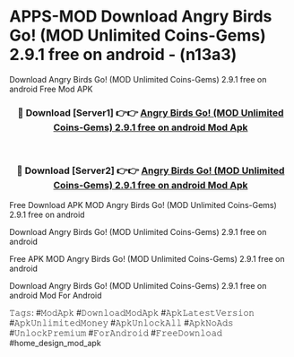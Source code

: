 # APPS-MOD Download Angry Birds Go! (MOD Unlimited Coins-Gems) 2.9.1 free on android - (n13a3)
Download Angry Birds Go! (MOD Unlimited Coins-Gems) 2.9.1 free on android Free Mod APK

<div align="center">
<h3>🔴 Download [Server1] 👉👉 <a href="https://apk-comot.site?title=Angry_Birds_Go!_(MOD_Unlimited_Coins-Gems)_2.9.1_free_on_android">Angry Birds Go! (MOD Unlimited Coins-Gems) 2.9.1 free on android Mod Apk</a></h3><br>

<h3>🔴 Download [Server2] 👉👉 <a href="https://apk-comot.site?title=Angry_Birds_Go!_(MOD_Unlimited_Coins-Gems)_2.9.1_free_on_android">Angry Birds Go! (MOD Unlimited Coins-Gems) 2.9.1 free on android Mod Apk</a></h3>
</div>


Free Download APK MOD Angry Birds Go! (MOD Unlimited Coins-Gems) 2.9.1 free on android

Download Angry Birds Go! (MOD Unlimited Coins-Gems) 2.9.1 free on android 

Free APK MOD Angry Birds Go! (MOD Unlimited Coins-Gems) 2.9.1 free on android 

Download Angry Birds Go! (MOD Unlimited Coins-Gems) 2.9.1 free on android Mod For Android

𝚃𝚊𝚐𝚜: #𝙼𝚘𝚍𝙰𝚙𝚔 #𝙳𝚘𝚠𝚗𝚕𝚘𝚊𝚍𝙼𝚘𝚍𝙰𝚙𝚔 #𝙰𝚙𝚔𝙻𝚊𝚝𝚎𝚜𝚝𝚅𝚎𝚛𝚜𝚒𝚘𝚗 #𝙰𝚙𝚔𝚄𝚗𝚕𝚒𝚖𝚒𝚝𝚎𝚍𝙼𝚘𝚗𝚎𝚢 #𝙰𝚙𝚔𝚄𝚗𝚕𝚘𝚌𝚔𝙰𝚕𝚕 #𝙰𝚙𝚔𝙽𝚘𝙰𝚍𝚜 #𝚄𝚗𝚕𝚘𝚌𝚔𝙿𝚛𝚎𝚖𝚒𝚞𝚖 #𝙵𝚘𝚛𝙰𝚗𝚍𝚛𝚘𝚒𝚍 #𝙵𝚛𝚎𝚎𝙳𝚘𝚠𝚗𝚕𝚘𝚊𝚍 #home_design_mod_apk